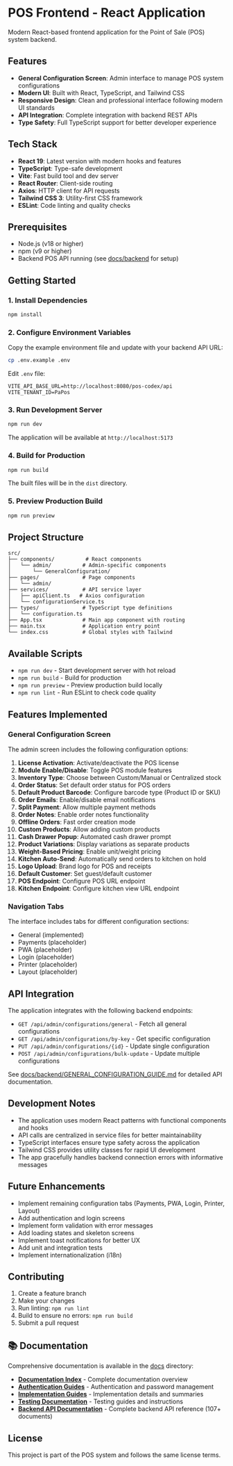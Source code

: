 # POS Frontend - React Application

Modern React-based frontend application for the Point of Sale (POS) system backend.

## Features

- **General Configuration Screen**: Admin interface to manage POS system configurations
- **Modern UI**: Built with React, TypeScript, and Tailwind CSS
- **Responsive Design**: Clean and professional interface following modern UI standards
- **API Integration**: Complete integration with backend REST APIs
- **Type Safety**: Full TypeScript support for better developer experience

## Tech Stack

- **React 19**: Latest version with modern hooks and features
- **TypeScript**: Type-safe development
- **Vite**: Fast build tool and dev server
- **React Router**: Client-side routing
- **Axios**: HTTP client for API requests
- **Tailwind CSS 3**: Utility-first CSS framework
- **ESLint**: Code linting and quality checks

## Prerequisites

- Node.js (v18 or higher)
- npm (v9 or higher)
- Backend POS API running (see [docs/backend](./docs/backend) for setup)

## Getting Started

### 1. Install Dependencies

```bash
npm install
```

### 2. Configure Environment Variables

Copy the example environment file and update with your backend API URL:

```bash
cp .env.example .env
```

Edit `.env` file:

```env
VITE_API_BASE_URL=http://localhost:8080/pos-codex/api
VITE_TENANT_ID=PaPos
```

### 3. Run Development Server

```bash
npm run dev
```

The application will be available at `http://localhost:5173`

### 4. Build for Production

```bash
npm run build
```

The built files will be in the `dist` directory.

### 5. Preview Production Build

```bash
npm run preview
```

## Project Structure

```
src/
├── components/          # React components
│   └── admin/          # Admin-specific components
│       └── GeneralConfiguration/
├── pages/              # Page components
│   └── admin/
├── services/           # API service layer
│   ├── apiClient.ts   # Axios configuration
│   └── configurationService.ts
├── types/              # TypeScript type definitions
│   └── configuration.ts
├── App.tsx             # Main app component with routing
├── main.tsx            # Application entry point
└── index.css           # Global styles with Tailwind
```

## Available Scripts

- `npm run dev` - Start development server with hot reload
- `npm run build` - Build for production
- `npm run preview` - Preview production build locally
- `npm run lint` - Run ESLint to check code quality

## Features Implemented

### General Configuration Screen

The admin screen includes the following configuration options:

1. **License Activation**: Activate/deactivate the POS license
2. **Module Enable/Disable**: Toggle POS module features
3. **Inventory Type**: Choose between Custom/Manual or Centralized stock
4. **Order Status**: Set default order status for POS orders
5. **Default Product Barcode**: Configure barcode type (Product ID or SKU)
6. **Order Emails**: Enable/disable email notifications
7. **Split Payment**: Allow multiple payment methods
8. **Order Notes**: Enable order notes functionality
9. **Offline Orders**: Fast order creation mode
10. **Custom Products**: Allow adding custom products
11. **Cash Drawer Popup**: Automated cash drawer prompt
12. **Product Variations**: Display variations as separate products
13. **Weight-Based Pricing**: Enable unit/weight pricing
14. **Kitchen Auto-Send**: Automatically send orders to kitchen on hold
15. **Logo Upload**: Brand logo for POS and receipts
16. **Default Customer**: Set guest/default customer
17. **POS Endpoint**: Configure POS URL endpoint
18. **Kitchen Endpoint**: Configure kitchen view URL endpoint

### Navigation Tabs

The interface includes tabs for different configuration sections:
- General (implemented)
- Payments (placeholder)
- PWA (placeholder)
- Login (placeholder)
- Printer (placeholder)
- Layout (placeholder)

## API Integration

The application integrates with the following backend endpoints:

- `GET /api/admin/configurations/general` - Fetch all general configurations
- `GET /api/admin/configurations/by-key` - Get specific configuration
- `PUT /api/admin/configurations/{id}` - Update single configuration
- `POST /api/admin/configurations/bulk-update` - Update multiple configurations

See [docs/backend/GENERAL_CONFIGURATION_GUIDE.md](./docs/backend/GENERAL_CONFIGURATION_GUIDE.md) for detailed API documentation.

## Development Notes

- The application uses modern React patterns with functional components and hooks
- API calls are centralized in service files for better maintainability
- TypeScript interfaces ensure type safety across the application
- Tailwind CSS provides utility classes for rapid UI development
- The app gracefully handles backend connection errors with informative messages

## Future Enhancements

- Implement remaining configuration tabs (Payments, PWA, Login, Printer, Layout)
- Add authentication and login screens
- Implement form validation with error messages
- Add loading states and skeleton screens
- Implement toast notifications for better UX
- Add unit and integration tests
- Implement internationalization (i18n)

## Contributing

1. Create a feature branch
2. Make your changes
3. Run linting: `npm run lint`
4. Build to ensure no errors: `npm run build`
5. Submit a pull request

## 📚 Documentation

Comprehensive documentation is available in the [docs](./docs) directory:

- **[Documentation Index](./docs/README.md)** - Complete documentation overview
- **[Authentication Guides](./docs/authentication/)** - Authentication and password management
- **[Implementation Guides](./docs/implementation/)** - Implementation details and summaries
- **[Testing Documentation](./docs/testing/)** - Testing guides and instructions
- **[Backend API Documentation](./docs/backend/)** - Complete backend API reference (107+ documents)

## License

This project is part of the POS system and follows the same license terms.
